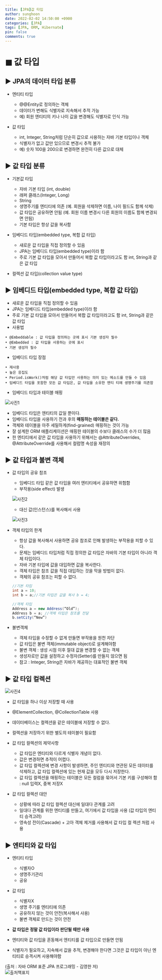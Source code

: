 ```yaml
---
title: [JPA]값 타입
author: sunghoon
date: 2022-02-02 14:50:00 +0900
categories: [JPA]
tags: [JPA, ORM, Hibernate]
pin: false
comments: true
--- 
```

  

# ◼︎ 값 타입

## ▶︎ JPA의 데이터 타입 분류
* 엔티티 타입
	* @@Entity로 정의하는 객체
	* 데이터가 변해도 식별자로 지속해서 추적 가능
	* 예) 회원 엔티티의 키나 나이 값을 변경해도 식별자로 인식 가능

* 값 타입
	* int, Integer, String처럼 단순히 값으로 사용하는 자바 기본 타입이나 객체
	* 식별자가 없고 값만 있으므로 변경시 추적 불가
	* 예) 숫자 100을 200으로 변경하면 완전히 다른 값으로 대체


## ▶︎ 값 타입 분류

* 기본값 타입
	* 자바 기본 타입 (int, double)
	* 래퍼 클래스(Integer, Long)
	* String 
	* 생명주기를 엔티티에 의존 (예. 회원을 삭제하면 이름, 나이 필드도 함께 삭제)
	* 값 타입은 공유하면 안됨 (예. 회원 이름 변경시 다른 회원의 이름도 함께 변경되면 안됨)
	* 기본 타입은 항상 값을 복사함

* 임베디드 타입(embedded type, 복합 값 타입)
	* 새로운 값 타입을 직접 정의할 수 있음
	* JPA는 임베디드 타입(embedded type)이라 함
	* 주로 기본 값 타입을 모아서 만들어서 복합 값 타입이라고도 함 int, String과 같은 값 타입

* 컬렉션 값 타입(collection value type)

## ▶︎ 임베디드 타입(embedded type, 복합 값 타입)
* 새로운 값 타입을 직접 정의할 수 있음
* JPA는 임베디드 타입(embedded type)이라 함
* 주로 기본 값 타입을 모아서 만들어서 복합 값 타입이라고도 함 int, String과 같은 값 타입
* 사용법  

```text
• @Embeddable : 값 타입을 정의하는 곳에 표시 기본 생성자 필수
• @Embedded : 값 타입을 사용하는 곳에 표시  
• 기본 생성자 필수
```

* 임베디드 타입 장점  

```text
• 재사용
• 높은 응집도
• Period.isWork()처럼 해당 값 타입만 사용하는 의미 있는 메소드를 만들 수 있음
• 임베디드 타입을 포함한 모든 값 타입은, 값 타입을 소유한 엔티 티에 생명주기를 의존함
```
	
* 임베디드 타입과 테이블 매핑

![사진1](/assets/img/JPA_10/JPA_10_1.jpg) 
	
* 임베디드 타입은 엔티티의 값일 뿐이다.
* 임베디드 타입을 사용하기 전과 후의 **매핑하는 테이블은 같다.**
* 객체와 테이블을 아주 세밀하게(find-grained) 매핑하는 것이 가능
* 잘 설계한 ORM 애플리케이션은 매핑한 테이블의 수보다 클래스의 수가 더 많음
* 한 엔티티에서 같은 값 타입을 사용하기 위해서는 @AttributeOverrides, @AttributeOverride를 사용해서 컬럼명 속성을 재정의 

## ▶︎ 값 타입과 불변 객체

* 값 타입의 공유 참조
	* 임베디드 타입 같은 값 타입을 여러 엔티티에서 공유하면 위험함
	* 부작용(side effect) 발생

	![사진2](/assets/img/JPA_10/JPA_10_2.jpg) 

	* 대신 값(인스턴스)를 복사해서 사용

	![사진3](/assets/img/JPA_10/JPA_10_3.jpg) 

* 객체 타입의 한계
	* 항상 값을 복사해서 사용하면 공유 참조로 인해 발생하는 부작용을 피할 수 있다.
	* 문제는 임베디드 타입처럼 직접 정의한 값 타입은 자바의 기본 타입이 아니라 객체 타입이다.
	* 자바 기본 타입에 값을 대입하면 값을 복사한다.
	* 객체 타입은 참조 값을 직접 대입하는 것을 막을 방법이 없다. 
	* 객체의 공유 참조는 피할 수 없다.

	```java
	//기본 타입
	int a = 10;
	int b = a;//기본 타입은 값을 복사 b = 4;
	  
	//객체 타입	Address a = new Address(“Old”);
	Address b = a; //객체 타입은 참조를 전달 
	b.setCity(“New”)
	```

* 불변객체	
	* 객체 타입을 수정할 수 없게 만들면 부작용을 원천 차단 
	* 값 타입은 불변 객체(immutable object)로 설계해야함 
	* 불변 객체 : 생성 시점 이후 절대 값을 변경할 수 없는 객체
	* 생성자로만 값을 설정하고 수정자(Setter)를 만들지 않으면 됨
	* 참고 : Integer, String은 자바가 제공하는 대표적인 불변 객체

## ▶︎ 값 타입 컬렉션

![사진4](/assets/img/JPA_10/JPA_10_4.jpg) 

* 값 타입을 하나 이상 저장할 때 사용
* @ElementCollection, @CollectionTable 사용
* 데이터베이스는 컬렉션을 같은 테이블에 저장할 수 없다. 
* 컬렉션을 저장하기 위한 별도의 테이블이 필요함
  
  
* 값 타입 컬렉션의 제약사항
	* 값 타입은 엔티티와 다르게 식별자 개념이 없다.
	* 값은 변경하면 추적이 어렵다.
	* 값 타입 컬렉션에 변경 사항이 발생하면, 주인 엔티티와 연관된 모든 데이터를 삭제하고, 값 타입 컬렉션에 있는 현재 값을 모두 다시 저장한다.
	* 값 타입 컬렉션을 매핑하는 테이블은 모든 컬럼을 묶어서 기본 키를 구성해야 함 : null 입력X, 중복 저장X

* 값 타입 컬렉션 대안
	* 상황에 따라 값 타입 컬렉션 대신에 일대다 관계를 고려
	* 일대다 관계를 위한 엔티티를 만들고, 여기에서 값 타입을 사용 (값 타입의 엔티티 승격고려)
	* 영속성 전이(Cascade) + 고아 객체 제거를 사용해서 값 타입 컬 렉션 처럼 사용

## ▶︎ 엔티티와 값 타입
* 엔티티 타입
	* 식별자O
	* 생명주기관리
	* 공유
* 값 타입
	* 식별자X
	* 생명 주기를 엔티티에 의존
	* 공유하지 않는 것이 안전(복사해서 사용)
	* 불변 객체로 만드는 것이 안전
  
  
* **값 타입은 정말 값 타입이라 판단될 때만 사용**
* 엔티티와 값 타입을 혼동해서 엔티티를 값 타입으로 만들면 안됨
* 식별자가 필요하고, 지속해서 값을 추적, 변경해야 한다면 그것은 값 타입이 아닌 엔티티로 승격시켜 사용해야함

(출처 : 자바 ORM 표준 JPA 프로그래밍 - 김영한 저)    
![출처책표지](/assets/img/JPA_book.jpg)  


  






